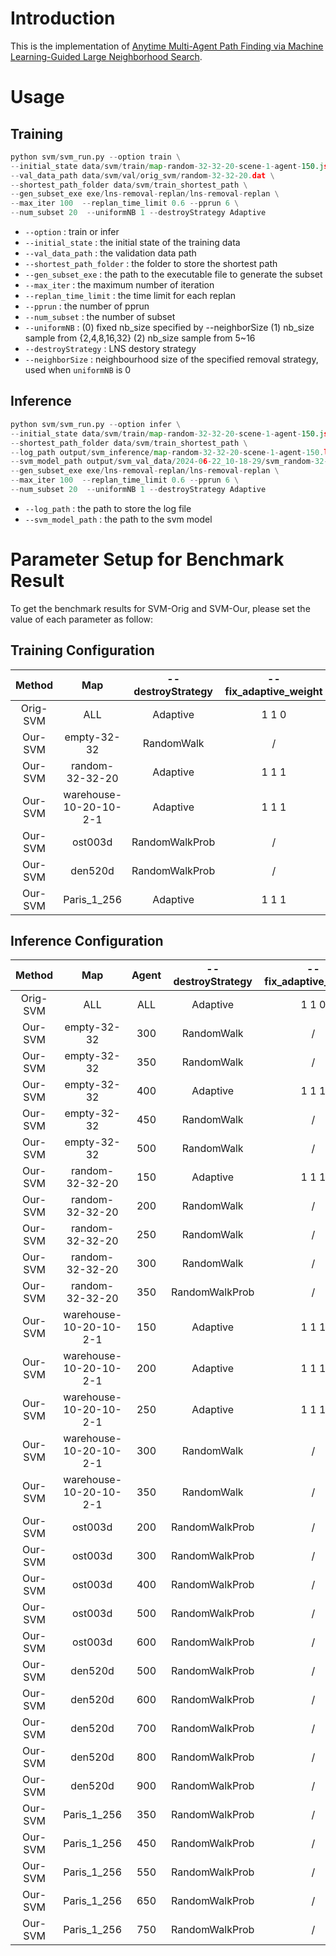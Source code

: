 

# Introduction

This is the implementation of [Anytime Multi-Agent Path Finding via Machine Learning-Guided Large Neighborhood Search](https://taoanhuang.github.io/files/aaai22.pdf).

# Usage 

## Training 


```python
python svm/svm_run.py --option train \
--initial_state data/svm/train/map-random-32-32-20-scene-1-agent-150.json data/svm/train/map-random-32-32-20-scene-2-agent-150.json \
--val_data_path data/svm/val/orig_svm/random-32-32-20.dat \
--shortest_path_folder data/svm/train_shortest_path \
--gen_subset_exe exe/lns-removal-replan/lns-removal-replan \
--max_iter 100  --replan_time_limit 0.6 --pprun 6 \
--num_subset 20  --uniformNB 1 --destroyStrategy Adaptive

```


- `--option` : train or infer
- `--initial_state` : the initial state of the training data
- `--val_data_path` : the validation data path
- `--shortest_path_folder` : the folder to store the shortest path
- `--gen_subset_exe` : the path to the executable file to generate the subset
- `--max_iter` : the maximum number of iteration
- `--replan_time_limit` : the time limit for each replan
- `--pprun` : the number of pprun
- `--num_subset` : the number of subset
- `--uniformNB` : (0) fixed nb_size specified by --neighborSize (1) nb_size sample from {2,4,8,16,32} (2) nb_size sample from 5~16
- `--destroyStrategy` : LNS destory strategy
- `--neighborSize` : neighbourhood size of the specified removal strategy, used when `uniformNB` is 0

## Inference 

```python
python svm/svm_run.py --option infer \
--initial_state data/svm/train/map-random-32-32-20-scene-1-agent-150.json \
--shortest_path_folder data/svm/train_shortest_path \
--log_path output/svm_inference/map-random-32-32-20-scene-1-agent-150.log \
--svm_model_path output/svm_val_data/2024-06-22_10-18-29/svm_random-32-32-20_agent150_iter0_score12_69.model \
--gen_subset_exe exe/lns-removal-replan/lns-removal-replan \
--max_iter 100  --replan_time_limit 0.6 --pprun 6 \
--num_subset 20  --uniformNB 1 --destroyStrategy Adaptive

```

- `--log_path` : the path to store the log file
- `--svm_model_path` : the path to the svm model


# Parameter Setup for Benchmark Result
To get the benchmark results for SVM-Orig and SVM-Our, please set the value of each parameter as follow:

## Training Configuration


|  Method  |           Map           |        \--destroyStrategy | \--fix_adaptive_weight |        \--uniformNB |        \--neighborSize |
|:--------:|:-----------------------:|:-------------------------:|:----------------------:|:-------------------:|:----------------------:|
| Orig-SVM |           ALL           |          Adaptive         |          1 1 0         |          1          |            /           |
|  Our-SVM |       empty-32-32       |            RandomWalk     |            /           |          0          |               16       |
|  Our-SVM |     random-32-32-20     |             Adaptive      |          1 1 1         |          0          |           16           |
|  Our-SVM | warehouse-10-20-10-2-1  |             Adaptive      |          1 1 1         |          0          |           16           |
|  Our-SVM |         ost003d         |          RandomWalkProb   |            /           |          0          |           16           |
|  Our-SVM |          den520d        |          RandomWalkProb   |            /           |          0          |           16           |
|  Our-SVM |       Paris_1_256       |             Adaptive      |          1 1 1         |          0          |           32           |

## Inference Configuration

|  Method  |     Map     |    Agent   |        \--destroyStrategy | \--fix_adaptive_weight |        \--uniformNB |        \--neighborSize |
|:--------:|:-----------:|:----------:|:-------------------------:|:----------------------:|:-------------------:|:----------------------:|
| Orig-SVM |     ALL     |     ALL    |          Adaptive         |          1 1 0         |          1          |            /           |
|  Our-SVM | empty-32-32 |        300 |            RandomWalk     |            /           |          0          |               16       |
|  Our-SVM | empty-32-32 |        350 |            RandomWalk     |            /           |          0          |               16       |
|  Our-SVM | empty-32-32 |        400 |            Adaptive       |          1 1 1         |          0          |               8        |
|  Our-SVM | empty-32-32 |        450 |            RandomWalk     |            /           |          0          |               8        |
|  Our-SVM | empty-32-32 |        500 |            RandomWalk     |            /           |          0          |               8        |
|  Our-SVM | random-32-32-20 | 150 |            Adaptive       |          1 1 1         |          0          |               16       |
|  Our-SVM | random-32-32-20 | 200 |            RandomWalk     |            /           |          0          |               16       |
|  Our-SVM | random-32-32-20 | 250 |            RandomWalk     |            /           |          0          |               8        |
|  Our-SVM | random-32-32-20 | 300 |            RandomWalk     |            /           |          0          |               8        |
|  Our-SVM | random-32-32-20 | 350 |            RandomWalkProb |            /           |          0          |               8        |
|  Our-SVM | warehouse-10-20-10-2-1 | 150 | Adaptive | 1 1 1 | 0 | 16 |
|  Our-SVM | warehouse-10-20-10-2-1 | 200 | Adaptive | 1 1 1 | 0 | 16 |
|  Our-SVM | warehouse-10-20-10-2-1 | 250 | Adaptive | 1 1 1 | 0 | 32 |
|  Our-SVM | warehouse-10-20-10-2-1 | 300 | RandomWalk | / | 0 | 16 |
|  Our-SVM | warehouse-10-20-10-2-1 | 350 | RandomWalk | / | 0 | 16 |
|  Our-SVM | ost003d | 200 | RandomWalkProb | / | 0 | 16 |
|  Our-SVM | ost003d | 300 | RandomWalkProb | / | 0 | 16 |
|  Our-SVM | ost003d | 400 | RandomWalkProb | / | 0 | 16 |
|  Our-SVM | ost003d | 500 | RandomWalkProb | / | 0 | 8 |
|  Our-SVM | ost003d | 600 | RandomWalkProb | / | 0 | 8 |
|  Our-SVM | den520d | 500 | RandomWalkProb | / | 0 | 16 |
|  Our-SVM | den520d | 600 | RandomWalkProb | / | 0 | 16 |
|  Our-SVM | den520d | 700 | RandomWalkProb | / | 0 | 16 |
|  Our-SVM | den520d | 800 | RandomWalkProb | / | 0 | 16 |
|  Our-SVM | den520d | 900 | RandomWalkProb | / | 0 | 16 |
|  Our-SVM | Paris_1_256 | 350 | RandomWalkProb | / | 0 | 32 |
|  Our-SVM | Paris_1_256 | 450 | RandomWalkProb | / | 0 | 32 |
|  Our-SVM | Paris_1_256 | 550 | RandomWalkProb | / | 0 | 32 |
|  Our-SVM | Paris_1_256 | 650 | RandomWalkProb | / | 0 | 16 |
|  Our-SVM | Paris_1_256 | 750 | RandomWalkProb | / | 0 | 16 |
